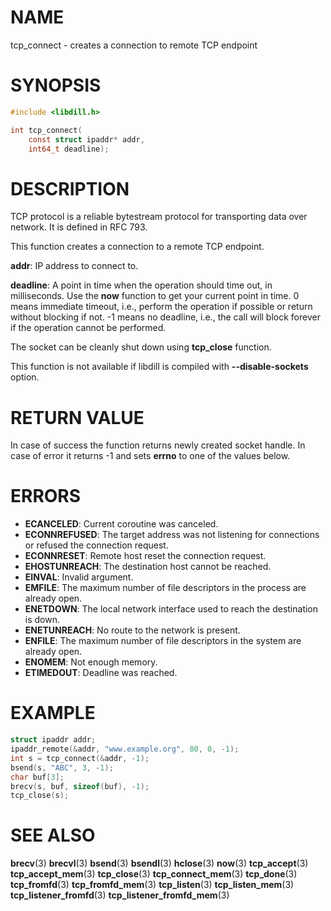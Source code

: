 # NAME

 tcp_connect - creates a connection to remote TCP endpoint 

# SYNOPSIS

```c
#include <libdill.h>

int tcp_connect(
    const struct ipaddr* addr,
    int64_t deadline);
```

# DESCRIPTION

 TCP protocol is a reliable bytestream protocol for transporting data over network. It is defined in RFC 793.

 This function creates a connection to a remote TCP endpoint.

 **addr**: IP address to connect to.

 **deadline**: A point in time when the operation should time out, in milliseconds. Use the **now** function to get your current point in time. 0 means immediate timeout, i.e., perform the operation if possible or return without blocking if not. -1 means no deadline, i.e., the call will block forever if the operation cannot be performed.

 The socket can be cleanly shut down using **tcp_close** function.

 This function is not available if libdill is compiled with **--disable-sockets** option.

# RETURN VALUE

 In case of success the function returns newly created socket handle. In case of error it returns -1 and sets **errno** to one of the values below.

# ERRORS

* **ECANCELED**: Current coroutine was canceled.
* **ECONNREFUSED**: The target address was not listening for connections or refused the connection request.
* **ECONNRESET**: Remote host reset the connection request.
* **EHOSTUNREACH**: The destination host cannot be reached.
* **EINVAL**: Invalid argument.
* **EMFILE**: The maximum number of file descriptors in the process are already open.
* **ENETDOWN**: The local network interface used to reach the destination is down.
* **ENETUNREACH**: No route to the network is present.
* **ENFILE**: The maximum number of file descriptors in the system are already open.
* **ENOMEM**: Not enough memory.
* **ETIMEDOUT**: Deadline was reached.

# EXAMPLE

```c
struct ipaddr addr;
ipaddr_remote(&addr, "www.example.org", 80, 0, -1);
int s = tcp_connect(&addr, -1);
bsend(s, "ABC", 3, -1);
char buf[3];
brecv(s, buf, sizeof(buf), -1);
tcp_close(s);
```

# SEE ALSO

 **brecv**(3) **brecvl**(3) **bsend**(3) **bsendl**(3) **hclose**(3) **now**(3) **tcp_accept**(3) **tcp_accept_mem**(3) **tcp_close**(3) **tcp_connect_mem**(3) **tcp_done**(3) **tcp_fromfd**(3) **tcp_fromfd_mem**(3) **tcp_listen**(3) **tcp_listen_mem**(3) **tcp_listener_fromfd**(3) **tcp_listener_fromfd_mem**(3) 

